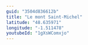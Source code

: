 ```yaml
---
guid: "3504d836612b"
title: "Le mont Saint-Michel"
latitude: "48.635971"
longitude: "-1.511478"
youtubeId: "1gXsWComxjo" 
---
```

